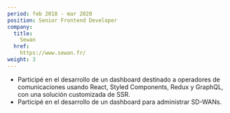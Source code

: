 ```yaml
---
period: feb 2018 - mar 2020
position: Senior Frontend Developer
company:
  title:
    Sewan
  href:
    https://www.sewan.fr/
weight: 3
---
```

- Participé en el desarrollo de un dashboard destinado a operadores de comunicaciones usando React, Styled Components, Redux y GraphQL, con una solución customizada de SSR.
- Participé en el desarrollo de un dashboard para administrar SD-WANs.